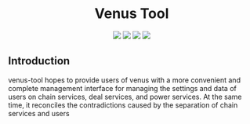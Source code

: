<h1 align="center">Venus Tool</h1>

<p align="center">
 <a href="https://github.com/ipfs-force-community/venus-tool/actions"><img src="https://github.com/ipfs-force-community/venus-tool/actions/workflows/build_upload.yml/badge.svg"/></a>
 <a href="https://codecov.io/gh/ipfs-force-community/venus-tool"><img src="https://codecov.io/gh/ipfs-force-community/venus-tool/branch/master/graph/badge.svg?token=J5QWYWkgHT"/></a>
 <a href="https://goreportcard.com/report/github.com/ipfs-force-community/venus-tool"><img src="https://goreportcard.com/badge/github.com/ipfs-force-community/venus-tool"/></a>
 <a href="https://github.com/ipfs-force-community/venus-tool/tags"><img src="https://img.shields.io/github/v/tag/ipfs-force-community/venus-tool"/></a>
  <br>
</p>

## Introduction

venus-tool hopes to provide users of venus with a more convenient and complete management interface for managing the settings and data of users on chain services, deal services, and power services. At the same time, it reconciles the contradictions caused by the separation of chain services and users
